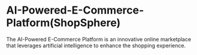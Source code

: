 # AI-Powered-E-Commerce-Platform(ShopSphere)
The AI-Powered E-Commerce Platform is an innovative online marketplace that leverages artificial intelligence to enhance the shopping experience.
